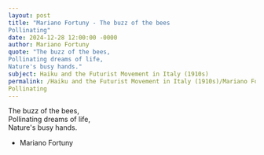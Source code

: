 ```yaml
---
layout: post
title: "Mariano Fortuny - The buzz of the bees  
Pollinating"
date: 2024-12-28 12:00:00 -0000
author: Mariano Fortuny
quote: "The buzz of the bees,  
Pollinating dreams of life,  
Nature's busy hands."
subject: Haiku and the Futurist Movement in Italy (1910s)
permalink: /Haiku and the Futurist Movement in Italy (1910s)/Mariano Fortuny/Mariano Fortuny - The buzz of the bees  
Pollinating
---
```


The buzz of the bees,  
Pollinating dreams of life,  
Nature's busy hands.

- Mariano Fortuny
